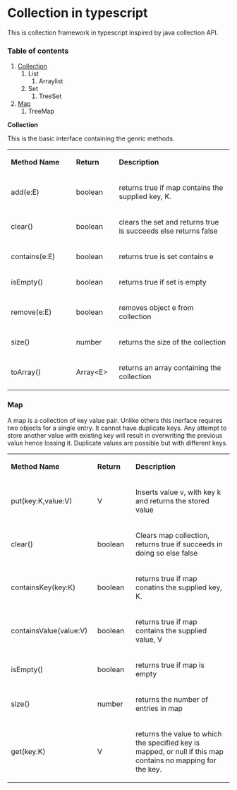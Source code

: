 <h1>Collection in typescript</h1>
<p>This is collection framework in typescript inspired by java collection API.</p>
<h3><strong>Table of contents</strong></h3>
<ol>
<li><a href="#collection">Collection</a><br />
<ol>
<li>List<br />
<ol>
<li>Arraylist</li>
</ol>
</li>
<li>Set<br />
<ol>
<li>TreeSet</li>
</ol>
</li>
</ol>
</li>
<li><a href="#map">Map</a><br />
<ol>
<li>TreeMap</li>
</ol>
</li>
</ol>
<p><strong>Collection</strong></p>
<p>This is the basic interface containing the genric methods.</p>
<table>
<tbody>
<tr>
<td width="200">
<p><strong>Method Name</strong></p>
</td>
<td width="102">
<p><strong>Return </strong></p>
</td>
<td width="570">
<p><strong>Description</strong></p>
</td>
</tr>
<tr>
<td width="120">
<p>add(e:E)</p>
</td>
<td width="102">
<p>boolean</p>
</td>
<td width="418">
<p>returns true if map contains the supplied key, K.</p>
</td>
</tr>
<tr>
<td width="120">
<p>clear()</p>
</td>
<td width="102">
<p>boolean</p>
</td>
<td width="418">
<p>clears the set and returns true is succeeds else returns false</p>
</td>
</tr>
<tr>
<td width="120">
<p>contains(e:E)</p>
</td>
<td width="102">
<p>boolean</p>
</td>
<td width="418">
<p>returns true is set contains e</p>
</td>
</tr>
<tr>
<td width="120">
<p>isEmpty()</p>
</td>
<td width="102">
<p>boolean</p>
</td>
<td width="418">
<p>returns true if set is empty</p>
</td>
</tr>
<tr>
<td width="120">
<p>remove(e:E)</p>
</td>
<td width="102">
<p>boolean</p>
</td>
<td width="418">
<p>removes object e from collection</p>
</td>
</tr>
<tr>
<td width="120">
<p>size()</p>
</td>
<td width="102">
<p>number</p>
</td>
<td width="418">
<p>returns the size of the collection</p>
</td>
</tr>
<tr>
<td width="120">
<p>toArray()</p>
</td>
<td width="102">
<p>Array&lt;E&gt;</p>
</td>
<td width="418">
<p>returns an array containing the collection</p>
</td>
</tr>
</tbody>
</table>
<h3 id="map">Map</h3>
<p>A map is a collection of key value pair. Unlike others this inerface requires two objects for a single entry.&nbsp;It cannot have duplicate keys. Any attempt to store another value with existing key will result&nbsp;in overwriting the previous value hence lossing it.&nbsp;Duplicate values are possible but with different keys.</p>
<table>
<tbody>
<tr>
<td width="200">
<p><strong>Method Name</strong></p>
</td>
<td width="102">
<p><strong>Return </strong></p>
</td>
<td width="570">
<p><strong>Description</strong></p>
</td>
</tr>
<tr>
<td width="120">
<p>put(key:K,value:V)</p>
</td>
<td width="102">
<p>V</p>
</td>
<td width="418">
<p>Inserts value v, with key k and returns the stored value</p>
</td>
</tr>
<tr>
<td width="120">
<p>clear()</p>
</td>
<td width="102">
<p>boolean</p>
</td>
<td width="418">
<p>Clears map collection, returns true if succeeds in doing so else false</p>
</td>
</tr>
<tr>
<td width="120">
<p>containsKey(key:K)</p>
</td>
<td width="102">
<p>boolean</p>
</td>
<td width="418">
<p>returns true if map conatins the supplied key, K.</p>
</td>
</tr>
<tr>
<td width="120">
<p>containsValue(value:V)</p>
</td>
<td width="102">
<p>boolean</p>
</td>
<td width="418">
<p>returns true if map contains the supplied value, V</p>
</td>
</tr>
<tr>
<td width="120">
<p>isEmpty()</p>
</td>
<td width="102">
<p>boolean</p>
</td>
<td width="418">
<p>returns true if map is empty</p>
</td>
</tr>
<tr>
<td width="120">
<p>size()</p>
</td>
<td width="102">
<p>number</p>
</td>
<td width="418">
<p>returns the number of entries in map</p>
</td>
</tr>
<tr>
<td width="120">
<p>get(key:K)</p>
</td>
<td width="102">
<p>V</p>
</td>
<td width="418">
<p>returns the value to which the specified key is mapped, or null if this map contains no mapping for the key.</p>
</td>
</tr>
</tbody>
</table>
<p>&nbsp;</p>
